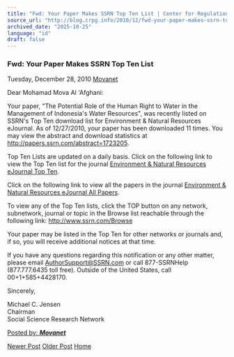 ```yaml
---
title: "Fwd: Your Paper Makes SSRN Top Ten List | Center for Regulation, Policy and Governance (CRPG)"
source_url: "http://blog.crpg.info/2010/12/fwd-your-paper-makes-ssrn-top-ten-list_28.html"
archived_date: "2025-10-25"
language: "id"
draft: false
---
```


###  Fwd: Your Paper Makes SSRN Top Ten List 

Tuesday, December 28, 2010  [ Movanet ](https://www.blogger.com/profile/10356608562678830076 "author profile")

  
  
  
Dear Mohamad Mova Al 'Afghani:  
  
Your paper, "The Potential Role of the Human Right to Water in the Management of Indonesia's Water Resources", was recently listed on SSRN's Top Ten download list for Environment & Natural Resources eJournal. As of 12/27/2010, your paper has been downloaded 11 times. You may view the abstract and download statistics at <http://papers.ssrn.com/abstract=1723205>.  
  
Top Ten Lists are updated on a daily basis. Click on the following link to view the Top Ten list for the journal [Environment & Natural Resources eJournal Top Ten](http://papers.ssrn.com/sol3/topten/topTenResults.cfm?groupingId=1091963&netorjrnl=jrnl).  
  
Click on the following link to view all the papers in the journal [ Environment & Natural Resources eJournal All Papers](http://papers.ssrn.com/sol3/JELJOUR_Results.cfm?form_name=journalBrowse&journal_id=1091963).  
  
To view any of the Top Ten lists, click the TOP button on any network, subnetwork, journal or topic in the Browse list reachable through the following link: <http://www.ssrn.com/Browse>  
  
Your paper may be listed in the Top Ten for other networks or journals and, if so, you will receive additional notices at that time.  
  
If you have any questions regarding this notification or any other matter, please email AuthorSupport@SSRN.com or call 877-SSRNHelp (877.777.6435 toll free). Outside of the United States, call 00+1+585+4428170.  
  
Sincerely,  
  
Michael C. Jensen  
Chairman  
Social Science Research Network  


  


  


[ Posted by: _**Movanet**_ ](https://www.blogger.com/profile/10356608562678830076 "author profile")

[ ](https://www.blogger.com/email-post/1800407982648215581/5492025686693773264 "Email Post") [ ](https://www.blogger.com/post-edit.g?blogID=1800407982648215581&postID=5492025686693773264&from=pencil "Edit Post")

[Newer Post](http://blog.crpg.info/2010/12/fwd-your-paper-makes-ssrn-top-ten-list.html "Newer Post") [Older Post](http://blog.crpg.info/2010/12/indonesia-investment-policy-review-oecd.html "Older Post") [Home](http://blog.crpg.info/)
